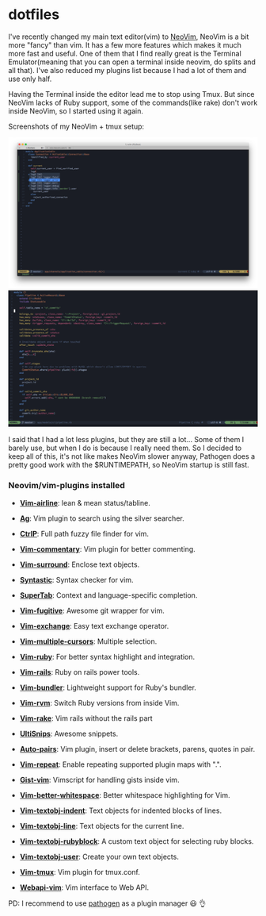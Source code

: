 dotfiles
========

I've recently changed my main text editor(vim) to [NeoVim](https://github.com/neovim/neovim), NeoVim is a bit more "fancy" than vim. It has a few more features which makes it much more fast and useful. One of them that I find really great is the Terminal Emulator(meaning that you can open a terminal inside neovim, do splits and all that). I've also reduced my plugins list because I had a lot of them and use only half.

Having the Terminal inside the editor lead me to stop using Tmux. But since NeoVim lacks of Ruby support, some of the commands(like rake) don't work inside NeoVim, so I started using it again.

Screenshots of my NeoVim + tmux setup:

![simple-neovim](https://github.com/kriox26/dotfiles/blob/master/imgs/neovim1.png)
![neovim+term](https://github.com/kriox26/dotfiles/blob/master/imgs/neovim2.png)


I said that I had a lot less plugins, but they are still a lot... Some of them I barely use, but when I do is because I really need them. So I decided to keep all of this, it's not like makes NeoVim slower anyway, Pathogen does a pretty good work with the $RUNTIMEPATH, so NeoVim startup is still fast.
### Neovim/vim-plugins installed

* **[Vim-airline](https://github.com/bling/vim-airline)**:
lean & mean status/tabline.

* **[Ag](https://github.com/ervandew/ag)**:
Vim plugin to search using the silver searcher.

* **[CtrlP](https://github.com/kien/ctrlp.vim)**:
Full path fuzzy file finder for vim.

* **[Vim-commentary](https://github.com/tpope/vim-commentary)**:
Vim plugin for better commenting.

* **[Vim-surround](https://github.com/tpope/vim-surround)**:
Enclose text objects.

* **[Syntastic](https://github.com/scrooloose/syntastic)**:
Syntax checker for vim.

* **[SuperTab](https://github.com/ervandew/supertab)**:
Context and language-specific completion.

* **[Vim-fugitive](https://github.com/tpope/vim-fugitive)**:
Awesome git wrapper for vim.

* **[Vim-exchange](https://github.com/tommcdo/vim-exchange)**:
Easy text exchange operator.

* **[Vim-multiple-cursors](https://github.com/terryma/vim-multiple-cursors)**:
Multiple selection.

* **[Vim-ruby](https://github.com/vim-ruby/vim-ruby)**:
For better syntax highlight and integration.

* **[Vim-rails](https://github.com/tpope/vim-rails)**:
Ruby on rails power tools.

* **[Vim-bundler](https://github.com/tpope/vim-bundler)**:
Lightweight support for Ruby's bundler.

* **[Vim-rvm](https://github.com/tpope/vim-rvm)**:
Switch Ruby versions from inside Vim.

* **[Vim-rake](https://github.com/tpope/vim-rake)**: Vim rails without the rails part

* **[UltiSnips](https://github.com/SirVer/ultisnips)**:
Awesome snippets.

* **[Auto-pairs](https://github.com/jiangmiao/auto-pairs)**:
Vim plugin, insert or delete brackets, parens, quotes in pair.

* **[Vim-repeat](https://github.com/tpope/vim-repeat)**:
Enable repeating supported plugin maps with ".".

* **[Gist-vim](https://github.com/mattn/gist-vim)**:
Vimscript for handling gists inside vim.

* **[Vim-better-whitespace](https://github.com/ntpeters/vim-better-whitespace)**:
Better whitespace highlighting for Vim.

* **[Vim-textobj-indent](https://github.com/kana/vim-textobj-indent)**:
Text objects for indented blocks of lines.

* **[Vim-textobj-line](https://github.com/kana/vim-textobj-line)**:
Text objects for the current line.

* **[Vim-textobj-rubyblock](https://github.com/nelstrom/vim-textobj-rubyblock)**:
A custom text object for selecting ruby blocks.

* **[Vim-textobj-user](https://github.com/kana/vim-textobj-user)**:
Create your own text objects.

* **[Vim-tmux](https://github.com/tmux-plugins/vim-tmux)**:
Vim plugin for tmux.conf.

* **[Webapi-vim](https://github.com/mattn/webapi-vim)**:
Vim interface to Web API.

PD: I recommend to use [pathogen](https://github.com/tpope/vim-pathogen) as a plugin manager :smiley: :ok_hand:

